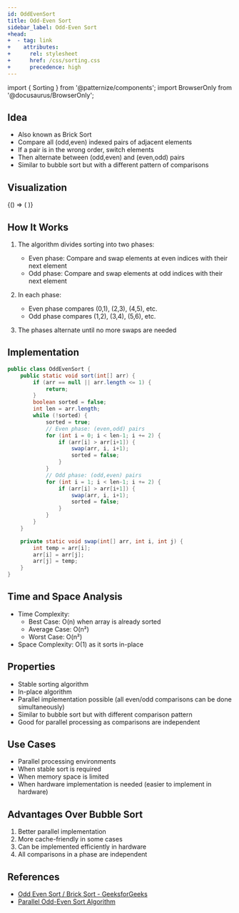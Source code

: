 ```yaml
---
id: OddEvenSort
title: Odd-Even Sort
sidebar_label: Odd-Even Sort
+head:
+  - tag: link
+    attributes:
+      rel: stylesheet
+      href: /css/sorting.css
+      precedence: high
---
```


import { Sorting } from '@patternize/components';
import BrowserOnly from '@docusaurus/BrowserOnly';

## Idea
- Also known as Brick Sort
- Compare all (odd,even) indexed pairs of adjacent elements
- If a pair is in the wrong order, switch elements
- Then alternate between (odd,even) and (even,odd) pairs
- Similar to bubble sort but with a different pattern of comparisons

## Visualization
<BrowserOnly>
{() => (
  <Sorting
    data={[
    [6,3,8,1,5,2,7,4],     // Initial array
    [6,3,8,1,5,2,7,4],     // Start even phase
    [3,6,1,8,2,5,4,7],     // After even phase swaps
    [3,6,1,8,2,5,4,7],     // Start odd phase
    [3,1,6,2,8,4,5,7],     // After odd phase swaps
    [3,1,6,2,8,4,5,7],     // Start even phase
    [1,3,2,6,4,8,5,7],     // After even phase swaps
    [1,3,2,6,4,8,5,7],     // Start odd phase
    [1,2,3,4,6,5,8,7],     // After odd phase swaps
    [1,2,3,4,6,5,8,7],     // Start even phase
    [1,2,3,4,5,6,7,8],     // After final swaps
    [1,2,3,4,5,6,7,8]      // Final sorted array
    ]}
    steps={[
    'Initial array',
    'Start even phase: Compare (0,1),(2,3),(4,5),(6,7) pairs',
    'After even phase swaps: [3,6,1,8,2,5,4,7]',
    'Start odd phase: Compare (1,2),(3,4),(5,6) pairs',
    'After odd phase swaps: [3,1,6,2,8,4,5,7]',
    'Start even phase: Compare (0,1),(2,3),(4,5),(6,7) pairs',
    'After even phase swaps: [1,3,2,6,4,8,5,7]',
    'Start odd phase: Compare (1,2),(3,4),(5,6) pairs',
    'After odd phase swaps: [1,2,3,4,6,5,8,7]',
    'Start even phase: Compare (0,1),(2,3),(4,5),(6,7) pairs',
    'After final swaps: [1,2,3,4,5,6,7,8]',
    'Final sorted array'
    ]}
  />
)}
</BrowserOnly>

## How It Works

1. The algorithm divides sorting into two phases:
   - Even phase: Compare and swap elements at even indices with their next element
   - Odd phase: Compare and swap elements at odd indices with their next element

2. In each phase:
   - Even phase compares (0,1), (2,3), (4,5), etc.
   - Odd phase compares (1,2), (3,4), (5,6), etc.

3. The phases alternate until no more swaps are needed

## Implementation
```java
public class OddEvenSort {
    public static void sort(int[] arr) {
        if (arr == null || arr.length <= 1) {
            return;
        }
        boolean sorted = false;
        int len = arr.length;
        while (!sorted) {
            sorted = true;
            // Even phase: (even,odd) pairs
            for (int i = 0; i < len-1; i += 2) {
                if (arr[i] > arr[i+1]) {
                    swap(arr, i, i+1);
                    sorted = false;
                }
            }
            // Odd phase: (odd,even) pairs
            for (int i = 1; i < len-1; i += 2) {
                if (arr[i] > arr[i+1]) {
                    swap(arr, i, i+1);
                    sorted = false;
                }
            }
        }
    }

    private static void swap(int[] arr, int i, int j) {
        int temp = arr[i];
        arr[i] = arr[j];
        arr[j] = temp;
    }
}
```

## Time and Space Analysis
- Time Complexity:
  - Best Case: O(n) when array is already sorted
  - Average Case: O(n²)
  - Worst Case: O(n²)
- Space Complexity: O(1) as it sorts in-place

## Properties
- Stable sorting algorithm
- In-place algorithm
- Parallel implementation possible (all even/odd comparisons can be done simultaneously)
- Similar to bubble sort but with different comparison pattern
- Good for parallel processing as comparisons are independent

## Use Cases
- Parallel processing environments
- When stable sort is required
- When memory space is limited
- When hardware implementation is needed (easier to implement in hardware)

## Advantages Over Bubble Sort
1. Better parallel implementation
2. More cache-friendly in some cases
3. Can be implemented efficiently in hardware
4. All comparisons in a phase are independent

## References
- [Odd Even Sort / Brick Sort - GeeksforGeeks](https://www.geeksforgeeks.org/odd-even-sort-brick-sort/)
- [Parallel Odd-Even Sort Algorithm](https://www.sciencedirect.com/science/article/abs/pii/0167819181900146)
